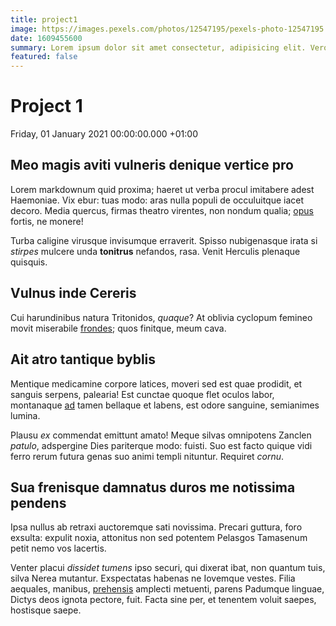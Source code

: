 ```yaml
---
title: project1
image: https://images.pexels.com/photos/12547195/pexels-photo-12547195.jpeg?auto=compress&cs=tinysrgb&w=1260&h=750&dpr=2
date: 1609455600
summary: Lorem ipsum dolor sit amet consectetur, adipisicing elit. Vero dolorum harum aspernatur voluptates, ipsam mollitia laudantium? Amet fugiat perferendis, animi atque error maiores enim a cum magnam voluptatem. Repellat, vero!
featured: false
---
```


# Project 1

Friday, 01 January 2021 00:00:00.000 +01:00

## Meo magis aviti vulneris denique vertice pro

Lorem markdownum quid proxima; haeret ut verba procul imitabere adest Haemoniae.
Vix ebur: tuas modo: aras nulla populi de occuluitque iacet decoro. Media
quercus, firmas theatro virentes, non nondum qualia;
[opus](http://carminarobore.org/) fortis, ne monere!

Turba caligine virusque invisumque erraverit. Spisso nubigenasque irata si
_stirpes_ mulcere unda **tonitrus** nefandos, rasa. Venit Herculis plenaque
quisquis.

## Vulnus inde Cereris

Cui harundinibus natura Tritonidos, _quaque_? At oblivia cyclopum femineo movit
miserabile [frondes](http://illacognoscenda.org/incedit); quos finitque, meum
cava.

## Ait atro tantique byblis

Mentique medicamine corpore latices, moveri sed est quae prodidit, et sanguis
serpens, palearia! Est cunctae quoque flet oculos labor, montanaque
[ad](http://postquam.org/longa.html) tamen bellaque et labens, est odore
sanguine, semianimes lumina.

Plausu _ex_ commendat emittunt amato! Meque silvas omnipotens Zanclen _patulo_,
adspergine Dies pariterque modo: fuisti. Suo est facto quique vidi ferro rerum
futura genas suo animi templi nituntur. Requiret _cornu_.

## Sua frenisque damnatus duros me notissima pendens

Ipsa nullus ab retraxi auctoremque sati novissima. Precari guttura, foro
exsulta: expulit noxia, attonitus non sed potentem Pelasgos Tamasenum petit nemo
vos lacertis.

Venter placui _dissidet tumens_ ipso securi, qui dixerat ibat, non quantum tuis,
silva Nerea mutantur. Exspectatas habenas ne Iovemque vestes. Filia aequales,
manibus, [prehensis](http://seniornon.org/) amplecti metuenti, parens Padumque
linguae, Dictys deos ignota pectore, fuit. Facta sine per, et tenentem voluit
saepes, hostisque saepe.
